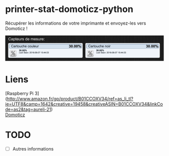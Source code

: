 # printer-stat-domoticz-python

Récupérer les informations de votre imprimante et envoyez-les vers Domoticz !

![Preview img](printer-stat-domoticz-python/screen/ink_level.png)

# Liens
[Raspberry Pi 3] (http://www.amazon.fr/gp/product/B01CCOXV34/ref=as_li_tl?ie=UTF8&camp=1642&creative=19458&creativeASIN=B01CCOXV34&linkCode=as2&tag=aureli-21)<br />
[Domoticz](https://domoticz.com/)<br />

# TODO
- [ ] Autres informations
